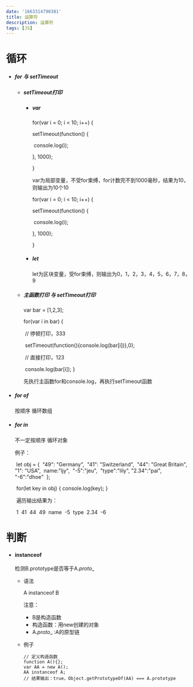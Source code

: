 ```yaml
---
date: '1663314790381'
title: 运算符
description: 运算符
tags: [JS]
---
```


# 循环

+ ##### for 与 setTimeout

  + ##### setTimeout打印

    + ##### var

      for(var i = 0; i < 10; i++) {

        setTimeout(function() {

      ​    console.log(i);

        }, 1000);

      }

      var为局部变量，不受for束缚，for计数完不到1000毫秒，结果为10，则输出为10个10

      for(var i = 0; i < 10; i++) {

        setTimeout(function() {

      ​    console.log(i);

        }, 1000);

      }

    + ##### let

      let为区块变量，受for束缚，则输出为0，1，2，3，4，5，6，7，8，9

  + ##### 主函数打印 与 setTimeout打印

    var bar = [1,2,3]; 

    for(var i in bar) {

    ​		 // 停顿打印，333

    ​         setTimeout(function(){console.log(bar[i])},0); 

    ​		 // 直接打印，123

    ​         console.log(bar[i]);
    }

    先执行主函数for和console.log，再执行setTimeout函数

+ ##### for of

  按顺序 循环数组

+ ##### for in

  不一定按顺序 循环对象

  例子：

  ​	let obj = {
  ​        "49": "Germany",
  ​        "41": "Switzerland",
  ​        "44": "Great Britain",
  ​        "1": "USA",
  ​        name:"ljy",
  ​        "-5":"jeu",
  ​        "type":"lily",
  ​        "2.34":"pai",
  ​        "-6":"dhoe"
  ​      };

  ​	 for(let key in obj) {
    		 console.log(key); 
   	}

  ​	遍历输出结果为：

  ​	1
  ​	41
  ​	44
  ​	49
  ​	name
  ​	-5
  ​	type
  ​	2.34
  ​	 -6

# 判断

+ #### instanceof

  检测B.prototype是否等于A._proto__

  + 语法

    A instanceof B

    注意：

    + B是构造函数
    + 构造函数：用new创建的对象
    + A._proto__ :A的原型链

  + 例子

    ```
    // 定义构造函数
    function A(){};
    var AA = new A();
    AA instanceof A; 
    // 结果输出：true，Object.getPrototypeOf(AA) === A.prototype
    ```

